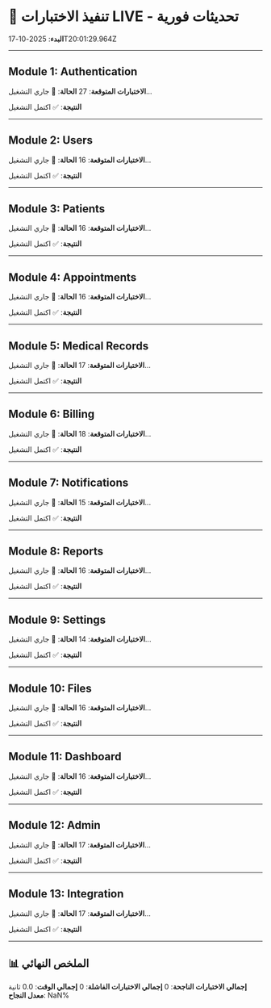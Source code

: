 # 🚀 تنفيذ الاختبارات LIVE - تحديثات فورية

**البدء**: 2025-10-17T20:01:29.964Z

---

## Module 1: Authentication

**الاختبارات المتوقعة**: 27
**الحالة**: 🔄 جاري التشغيل...

**النتيجة**: ✅ اكتمل التشغيل

---

## Module 2: Users

**الاختبارات المتوقعة**: 16
**الحالة**: 🔄 جاري التشغيل...

**النتيجة**: ✅ اكتمل التشغيل

---

## Module 3: Patients

**الاختبارات المتوقعة**: 16
**الحالة**: 🔄 جاري التشغيل...

**النتيجة**: ✅ اكتمل التشغيل

---

## Module 4: Appointments

**الاختبارات المتوقعة**: 16
**الحالة**: 🔄 جاري التشغيل...

**النتيجة**: ✅ اكتمل التشغيل

---

## Module 5: Medical Records

**الاختبارات المتوقعة**: 17
**الحالة**: 🔄 جاري التشغيل...

**النتيجة**: ✅ اكتمل التشغيل

---

## Module 6: Billing

**الاختبارات المتوقعة**: 18
**الحالة**: 🔄 جاري التشغيل...

**النتيجة**: ✅ اكتمل التشغيل

---

## Module 7: Notifications

**الاختبارات المتوقعة**: 15
**الحالة**: 🔄 جاري التشغيل...

**النتيجة**: ✅ اكتمل التشغيل

---

## Module 8: Reports

**الاختبارات المتوقعة**: 16
**الحالة**: 🔄 جاري التشغيل...

**النتيجة**: ✅ اكتمل التشغيل

---

## Module 9: Settings

**الاختبارات المتوقعة**: 14
**الحالة**: 🔄 جاري التشغيل...

**النتيجة**: ✅ اكتمل التشغيل

---

## Module 10: Files

**الاختبارات المتوقعة**: 16
**الحالة**: 🔄 جاري التشغيل...

**النتيجة**: ✅ اكتمل التشغيل

---

## Module 11: Dashboard

**الاختبارات المتوقعة**: 16
**الحالة**: 🔄 جاري التشغيل...

**النتيجة**: ✅ اكتمل التشغيل

---

## Module 12: Admin

**الاختبارات المتوقعة**: 17
**الحالة**: 🔄 جاري التشغيل...

**النتيجة**: ✅ اكتمل التشغيل

---

## Module 13: Integration

**الاختبارات المتوقعة**: 17
**الحالة**: 🔄 جاري التشغيل...

**النتيجة**: ✅ اكتمل التشغيل

---

## 📊 الملخص النهائي

**إجمالي الاختبارات الناجحة**: 0
**إجمالي الاختبارات الفاشلة**: 0
**إجمالي الوقت**: 0.0 ثانية
**معدل النجاح**: NaN%

